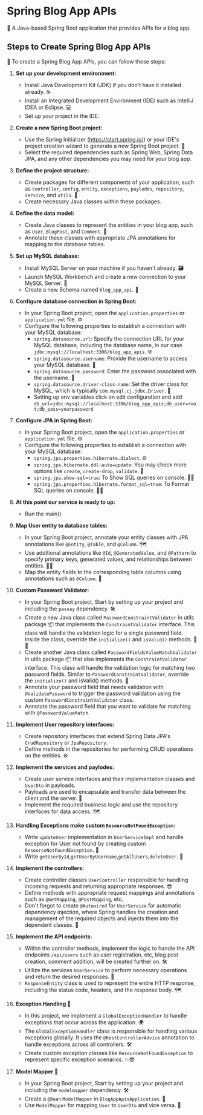# Spring Blog App APIs

🌱 A Java-based Spring Boot application that provides APIs for a blog app.

## Steps to Create Spring Blog App APIs

🚀 To create a Spring Blog App APIs, you can follow these steps:

1. **Set up your development environment:**
    - Install Java Development Kit (JDK) if you don't have it installed already. ☕
    - Install an Integrated Development Environment (IDE) such as IntelliJ IDEA or Eclipse. 💻
    - Set up your project in the IDE.

2. **Create a new Spring Boot project:**
    - Use the Spring Initializer (https://start.spring.io/) or your IDE's project creation wizard to generate a new Spring Boot project. 🌱
    - Select the required dependencies such as Spring Web, Spring Data JPA, and any other dependencies you may need for your blog app.

3. **Define the project structure:**
    - Create packages for different components of your application, such as `controller`, `config`, `entity`, `exceptions`, `paylodes`, `repository`, `service`, and `utils`. 📁
    - Create necessary Java classes within these packages.

4. **Define the data model:**
    - Create Java classes to represent the entities in your blog app, such as `User`, `BlogPost`, and `Comment`. 📝
    - Annotate these classes with appropriate JPA annotations for mapping to the database tables.

5. **Set up MySQL database:**
   - Install MySQL Server on your machine if you haven't already. 🗃️
   - Launch MySQL Workbench and create a new connection to your MySQL Server. 🚀
   - Create a new Schema named `blog_app_api`. 📝

6. **Configure database connection in Spring Boot:**
   - In your Spring Boot project, open the `application.properties` or `application.yml` file. ⚙️
   - Configure the following properties to establish a connection with your MySQL database:
      - `spring.datasource.url`: Specify the connection URL for your MySQL database, including the database name, in our case `jdbc:mysql://localhost:3306/blog_app_apis`. 🌐
      - `spring.datasource.username`: Provide the username to access your MySQL database. 👤
      - `spring.datasource.password`: Enter the password associated with the username. 🔑
      - `spring.datasource.driver-class-name`: Set the driver class for MySQL, which is typically `com.mysql.cj.jdbc.Driver`. 🚗
      - Setting up env variables click on edit configuration and add `db_url=jdbc:mysql://localhost:3306/blog_app_apis;db_user=root;db_pass=yourpassword`

7. **Configure JPA in Spring Boot:**
    - In your Spring Boot project, open the `application.properties` or `application.yml` file. ⚙️
    - Configure the following properties to establish a connection with your MySQL database:
        - `spring.jpa.properties.hibernate.dialect`. 🌐
        - `spring.jpa.hibernate.ddl-auto=update`: You may check more options like `create`, `create-drop`, `validate`. 👤
        - `spring.jpa.show-sql=true`: To Show SQL queries on console. 🧑‍💻
        - `spring.jpa.properties.hibernate.format_sql=true`: To Format SQL queries on console. 🧑‍💻

8. **At this point our service is ready to up:**
    - Run the main()
   
9. **Map User entity to database tables:**
    - In your Spring Boot project, annotate your entity classes with JPA annotations like `@Entity`, `@Table`, and `@Column`. 🗺️
    - Use additional annotations like `@Id`, `@GeneratedValue`, and `@Pattern` to specify primary keys, generated values, and relationships between entities. 🔑🔄
    - Map the entity fields to the corresponding table columns using annotations such as `@Column`. 🔗

10. **Custom Password Validator:**
    - In your Spring Boot project, Start by setting up your project and including the `passay` dependency. 🛠️
    - Create a new Java class called `PasswordConstraintValidator` in utils package 📦 that implements the `ConstraintValidator` interface. This class will handle the validation logic for a single password field. Inside the class, override the `initialize()` and `isValid()` methods. 🔑🔄
    - Create another Java class called `PasswordFieldsValueMatchValidator` in utils package 📦 that also implements the `ConstraintValidator` interface. This class will handle the validation logic for matching two password fields. Similar to `PasswordConstraintValidator`, override the `initialize()` and isValid() methods. 🔗
    - Annotate your password field that needs validation with `@ValidatePassword` to trigger the password validation using the custom `PasswordConstraintValidator` class.
    - Annotate the password field that you want to validate for matching with `@PasswordValueMatch`.

11. **Implement User repository interfaces:**
    - Create repository interfaces that extend Spring Data JPA's `CrudRepository` or `JpaRepository`.
    - Define methods in the repositories for performing CRUD operations on the entities. ⚙️

12. **Implement the services and paylodes:**
    - Create user service interfaces and their implementation classes and `UserDto` in payloads.
    - Payloads are used to encapsulate and transfer data between the client and the server. 🔐
    - Implement the required business logic and use the repository interfaces for data access. 🗺️

13. **Handling Exceptions make custom `ResourceNotFoundException`:**
    - Write `updateUser` implementation in `UserServiceImpl` and handle exception for User not found by creating custom `ResourceNotFoundException`. 🙈
    - Write `getUserById`,`getUserByUsername`,`getAllUsers`,`deleteUser`. 📰

14. **Implement the controllers:**
    - Create controller classes `UserController` responsible for handling incoming requests and returning appropriate responses. 😎
    - Define methods with appropriate request mappings and annotations such as `@GetMapping`, `@PostMapping`, etc.
    - Don't forgot to create `@Autowired` for `UserService` for automatic dependency injection, where Spring handles the creation and management of the required objects and injects them into the dependent classes. 🔗

15. **Implement the API endpoints:**
    - Within the controller methods, implement the logic to handle the API endpoints `/api/users` such as user registration, etc, blog post creation, comment addition, will be created further on. 🛠️
    - Utilize the services `UserService` to perform necessary operations and return the desired responses. 📰
    - `ResponseEntity` class is used to represent the entire HTTP response, including the status code, headers, and the response body. 🗺️

16. **Exception Handling 🚦**
    - In this project, we implement a `GlobalExceptionHandler` to handle exceptions that occur across the application. 🌍
    - The `GlobalExceptionHandler` class is responsible for handling various exceptions globally. It uses the `@RestControllerAdvice` annotation to handle exceptions across all controllers. 🛠️
    - Create custom exception classes like `ResourceNotFoundException` to represent specific exception scenarios. 💥😎

17. **Model Mapper 🗾**
    - In your Spring Boot project, Start by setting up your project and including the `modelmapper` dependency. 🛠️
    - Create a `@Bean` `ModelMapper` in `BlogAppApisApplication`. 🥜
    - Use `ModelMapper` for mapping `User` to `UserDto` and vice versa. 👻
